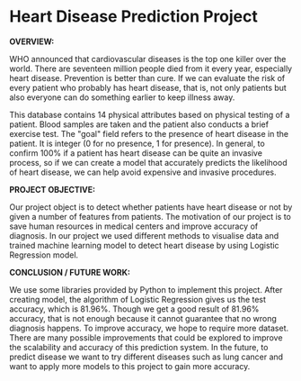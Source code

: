 # Heart Disease Prediction Project



**OVERVIEW:**

WHO announced that cardiovascular diseases is the top one killer over the world. There are seventeen million people died from it every year, especially heart disease. Prevention is better than cure. If we can evaluate the risk of every patient who probably has heart disease, that is, not only patients but also everyone can do something earlier to keep illness away.

This database contains 14 physical attributes based on physical testing of a patient. Blood samples are taken and the patient also conducts a brief exercise test. The "goal" field refers to the presence of heart disease in the patient. It is integer (0 for no presence, 1 for presence). In general, to confirm 100% if a patient has heart disease can be quite an invasive process, so if we can create a model that accurately predicts the likelihood of heart disease, we can help avoid expensive and invasive procedures.

**PROJECT OBJECTIVE:**

Our project object is to detect whether patients have heart disease or not by given a number of features from patients. The motivation of our project is to save human resources in medical centers and improve accuracy of diagnosis. In our project we used different methods to visualise data and trained machine learning model to detect heart disease by using Logistic Regression model.

**CONCLUSION / FUTURE WORK:**

We use some libraries  provided by Python to implement this project. After creating model, the algorithm of Logistic Regression gives us the test accuracy, which is 81.96%. Though we get a good result of 81.96% accuracy, that is not enough because it cannot guarantee that no wrong diagnosis happens. To improve accuracy, we hope to require more dataset. There are many possible improvements that could be explored to improve the scalability and accuracy of this prediction system. In the future, to predict disease we want to try different diseases such as lung cancer and want to apply more models to this project to gain more accuracy.


